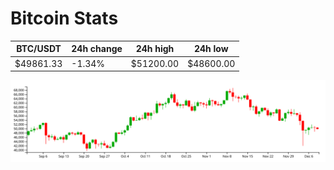 # Bitcoin Stats

BTC/USDT|24h change|24h high|24h low|
|---|---|---|---|
|$49861.33|-1.34%|$51200.00|$48600.00|

<img src="./chart.svg">
